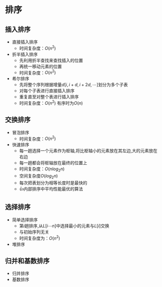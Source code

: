 # 排序

## 插入排序

- 直接插入排序
  - 时间复杂度：$O(n^2)$
- 折半插入排序
  - 先利用折半查找来查找插入的位置
  - 再统一移动元素的位置
  - 时间复杂度：$O(n^2)$
- 希尔排序
  - 先将整个序列根据增量$d[i,i+d,i+2d,\cdots ]$划分为多个子表
  - 对每个子表进行直接插入排序
  - 重复直至对整个表进行插入排序
  - 时间复杂度：$O(n^2)$ 有序时为$O(n)$

## 交换排序

- 冒泡排序
  - 时间复杂度：$O(n^2)$
- 快速排序
  - 每一趟选择一个元素作为枢轴,将比枢轴小的元素放在其左边,大的元素放在右边
  - 每一趟都会将枢轴放在最终的位置上
  - 时间复杂度：$O(nlog_2n)$
  - 空间复杂度$O(log_2n)$
  - 每次把表划分为相等长度时是最快的
  - 👍内部排序中平均性能最优的算法

## 选择排序

- 简单选择排序
  - 第$i$趟排序,从$L[i\cdots n]$中选择最小的元素与$L[i]$交换
  - 与初始序列无关
  - 时间复杂度为：$O(n^2)$
- 堆排序

## 归并和基数排序

- 归并排序
- 基数排序